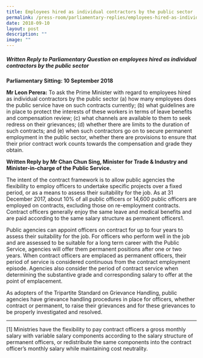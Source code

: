 ```yaml
---
title: Employees hired as individual contractors by the public sector
permalink: /press-room/parliamentary-replies/employees-hired-as-individual-contractors-by-the-public-sector/
date: 2018-09-10
layout: post
description: ""
image: ""
---
```

##### Written Reply to Parliamentary Question on employees hired as individual contractors by the public sector
  
**Parliamentary Sitting: 10 September 2018**
  
**Mr Leon Perera:** To ask the Prime Minister with regard to employees hired as individual contractors by the public sector (a) how many employees does the public service have on such contracts currently; (b) what guidelines are in place to protect the interests of these workers in terms of leave benefits and compensation review; (c) what channels are available to them to seek redress on their grievances; (d) whether there are limits to the duration of such contracts; and (e) when such contractors go on to secure permanent employment in the public sector, whether there are provisions to ensure that their prior contract work counts towards the compensation and grade they obtain.  

**Written Reply by Mr Chan Chun Sing, Minister for Trade & Industry and Minister-in-charge of the Public Service.**  
  
The intent of the contract framework is to allow public agencies the flexibility to employ officers to undertake specific projects over a fixed period, or as a means to assess their suitability for the job. As at 31 December 2017, about 10% of all public officers or 14,600 public officers are employed on contracts, excluding those on re-employment contracts. Contract officers generally enjoy the same leave and medical benefits and are paid according to the same salary structure as permanent officers1.   
  
Public agencies can appoint officers on contract for up to four years to assess their suitability for the job. For officers who perform well in the job and are assessed to be suitable for a long term career with the Public Service, agencies will offer them permanent positions after one or two years. When contract officers are emplaced as permanent officers, their period of service is considered continuous from the contract employment episode. Agencies also consider the period of contract service when determining the substantive grade and corresponding salary to offer at the point of emplacement.  
  
As adopters of the Tripartite Standard on Grievance Handling, public agencies have grievance handling procedures in place for officers, whether contract or permanent, to raise their grievances and for these grievances to be properly investigated and resolved.  

* * *

\[1\] Ministries have the flexibility to pay contract officers a gross monthly salary with variable salary components according to the salary structure of permanent officers, or redistribute the same components into the contract officer’s monthly salary while maintaining cost neutrality.